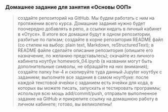 ### Домашнее задание для занятия «Основы ООП»

> создайте репозиторий на GitHub. Мы будем работать с ним на протяжении всего курса. Домашние задания нужно будет поочередно добавлять в репо, а ссылки кидать в личный кабинет в «Отусе». В итоге все домашки будут в одном репозитории, разбитые по папкам;
> создайте в корне репозитория README файл (со стилем на выбор: plain text, Markdown, reStructuredText);
> в README файле сделайте описание репозитория (опишите его назначение, по желанию представьтесь);
> скачайте из личного кабинета ноутбук homework_04.ipynb (в названии могут быть дополнительные символы, не обращайте на них внимания);
> создайте папку hw-4 и скопируйте туда данный Jupyter ноутбук с заданием;
> выполните все задания в самом ноутбуке: после каждой текстовой ячейки с заданием есть ячейки для кода, в которых вы можете писать, запускать и тестировать программы;
> используя всю мощь add/commit/push, отправьте выполненное задание на GitHub и прикрепите ссылку на домашнюю работу в личном кабинете;
> готово, вы великолепны!
